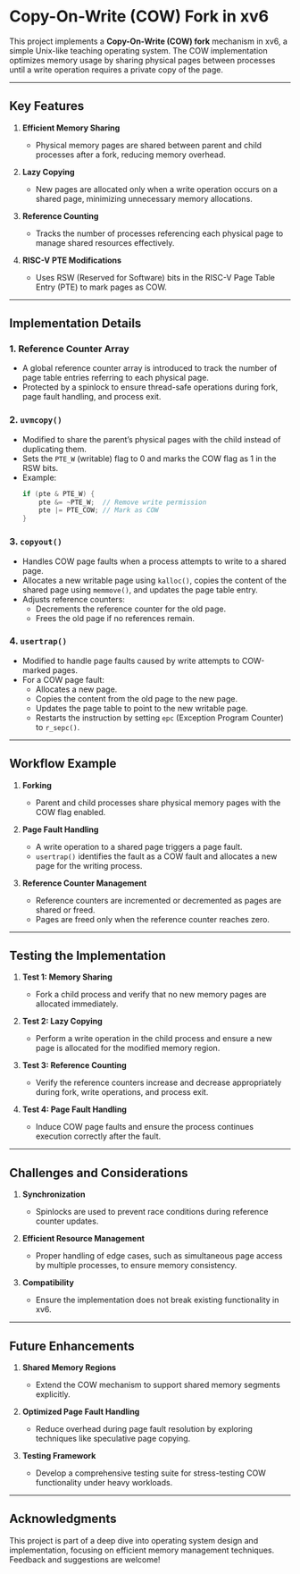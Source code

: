 # Copy-On-Write (COW) Fork in xv6

This project implements a **Copy-On-Write (COW) fork** mechanism in xv6, a simple Unix-like teaching operating system. The COW implementation optimizes memory usage by sharing physical pages between processes until a write operation requires a private copy of the page.

---

## **Key Features**

1. **Efficient Memory Sharing**
   - Physical memory pages are shared between parent and child processes after a fork, reducing memory overhead.
   
2. **Lazy Copying**
   - New pages are allocated only when a write operation occurs on a shared page, minimizing unnecessary memory allocations.

3. **Reference Counting**
   - Tracks the number of processes referencing each physical page to manage shared resources effectively.

4. **RISC-V PTE Modifications**
   - Uses RSW (Reserved for Software) bits in the RISC-V Page Table Entry (PTE) to mark pages as COW.

---

## **Implementation Details**

### **1. Reference Counter Array**
- A global reference counter array is introduced to track the number of page table entries referring to each physical page.
- Protected by a spinlock to ensure thread-safe operations during fork, page fault handling, and process exit.

### **2. `uvmcopy()`**
- Modified to share the parent’s physical pages with the child instead of duplicating them.
- Sets the `PTE_W` (writable) flag to 0 and marks the COW flag as 1 in the RSW bits.
- Example:
  ```c
  if (pte & PTE_W) {
      pte &= ~PTE_W;  // Remove write permission
      pte |= PTE_COW; // Mark as COW
  }
  ```

### **3. `copyout()`**
- Handles COW page faults when a process attempts to write to a shared page.
- Allocates a new writable page using `kalloc()`, copies the content of the shared page using `memmove()`, and updates the page table entry.
- Adjusts reference counters:
  - Decrements the reference counter for the old page.
  - Frees the old page if no references remain.

### **4. `usertrap()`**
- Modified to handle page faults caused by write attempts to COW-marked pages.
- For a COW page fault:
  - Allocates a new page.
  - Copies the content from the old page to the new page.
  - Updates the page table to point to the new writable page.
  - Restarts the instruction by setting `epc` (Exception Program Counter) to `r_sepc()`.

---

## **Workflow Example**

1. **Forking**
   - Parent and child processes share physical memory pages with the COW flag enabled.
   
2. **Page Fault Handling**
   - A write operation to a shared page triggers a page fault.
   - `usertrap()` identifies the fault as a COW fault and allocates a new page for the writing process.

3. **Reference Counter Management**
   - Reference counters are incremented or decremented as pages are shared or freed.
   - Pages are freed only when the reference counter reaches zero.

---

## **Testing the Implementation**

1. **Test 1: Memory Sharing**
   - Fork a child process and verify that no new memory pages are allocated immediately.

2. **Test 2: Lazy Copying**
   - Perform a write operation in the child process and ensure a new page is allocated for the modified memory region.

3. **Test 3: Reference Counting**
   - Verify the reference counters increase and decrease appropriately during fork, write operations, and process exit.

4. **Test 4: Page Fault Handling**
   - Induce COW page faults and ensure the process continues execution correctly after the fault.

---

## **Challenges and Considerations**

1. **Synchronization**
   - Spinlocks are used to prevent race conditions during reference counter updates.

2. **Efficient Resource Management**
   - Proper handling of edge cases, such as simultaneous page access by multiple processes, to ensure memory consistency.

3. **Compatibility**
   - Ensure the implementation does not break existing functionality in xv6.

---

## **Future Enhancements**

1. **Shared Memory Regions**
   - Extend the COW mechanism to support shared memory segments explicitly.

2. **Optimized Page Fault Handling**
   - Reduce overhead during page fault resolution by exploring techniques like speculative page copying.

3. **Testing Framework**
   - Develop a comprehensive testing suite for stress-testing COW functionality under heavy workloads.

---

## **Acknowledgments**
This project is part of a deep dive into operating system design and implementation, focusing on efficient memory management techniques. Feedback and suggestions are welcome!

